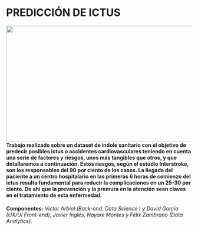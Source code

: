 
# PREDICCIÓN DE ICTUS 

<img src="https://www.institutovascular.org/wp-content/uploads/2020/10/ictus_grande.jpg" width="560" height="315" align=right> 

#### Trabajo realizado sobre un dataset de índole sanitario con el objetivo de predecir posibles ictus o accidentes cardiovasculares teniendo en cuenta una serie de factores y riesgos, unos más tangibles que otros, y que detallaremos a continuación. Estos riesgos, según el estudio Interstroke, son los responsables del 90 por ciento de los casos. La llegada del paciente a un centro hospitalario en las primeras 6 horas de comienzo del ictus resulta fundamental para reducir la complicaciones en un 25-30 por ciento. De ahí que la prevención y la premura en la atención sean claves en el tratamiento de esta enfermedad.

__Componentes:__  _Víctor Arbiol (Back-end, Data Science ) y David García (UX/UI Front-end),  Javier Inglés,  Nayare Montes y Félix Zambrano (Data Analytics)._


